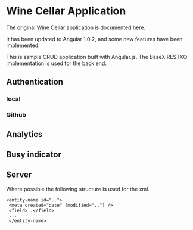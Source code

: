 # Wine Cellar Application #

The original Wine Cellar application is documented [here](http://coenraets.org/blog/2012/02/sample-application-with-angular-js/).

It has been updated to Angular 1.0.2, and some new features have been implemented.

This is sample CRUD application built with Angular.js. The BaseX RESTXQ implementation is used for the back end.

## Authentication

###  local

### Github

## Analytics

## Busy indicator


## Server

Where possible the following structure is used for the xml.

````
<entity-name id="..">
 <meta created="date" [modified=".."] /> 
 <field>..</field>
 ...
 </entity-name>
```` 



